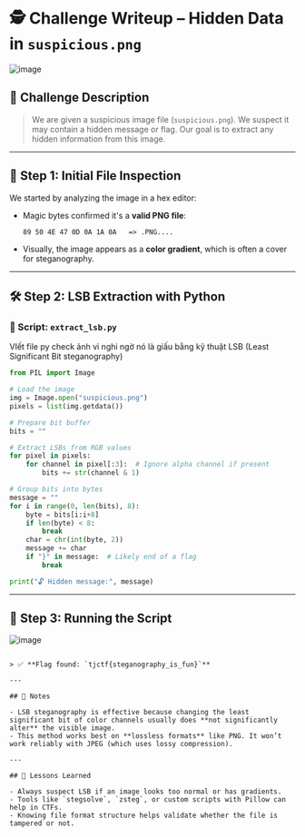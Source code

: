 # 🕵️ Challenge Writeup – Hidden Data in `suspicious.png`
![image](https://github.com/user-attachments/assets/40265087-b668-4222-b700-cafa9f767412)

## 🧩 Challenge Description
> We are given a suspicious image file (`suspicious.png`). We suspect it may contain a hidden message or flag. Our goal is to extract any hidden information from this image.

---

## 🔎 Step 1: Initial File Inspection
We started by analyzing the image in a hex editor:

- Magic bytes confirmed it's a **valid PNG file**:
  ```
  89 50 4E 47 0D 0A 1A 0A   => .PNG....
  ```

- Visually, the image appears as a **color gradient**, which is often a cover for steganography.

---

## 🛠️ Step 2: LSB Extraction with Python

### 🔧 Script: `extract_lsb.py`
VIết file py check ảnh vì nghi ngờ nó là giấu bằng kỹ thuật LSB (Least Significant Bit steganography)
```python
from PIL import Image

# Load the image
img = Image.open("suspicious.png")
pixels = list(img.getdata())

# Prepare bit buffer
bits = ""

# Extract LSBs from RGB values
for pixel in pixels:
    for channel in pixel[:3]:  # Ignore alpha channel if present
        bits += str(channel & 1)

# Group bits into bytes
message = ""
for i in range(0, len(bits), 8):
    byte = bits[i:i+8]
    if len(byte) < 8:
        break
    char = chr(int(byte, 2))
    message += char
    if "}" in message:  # Likely end of a flag
        break

print("🔓 Hidden message:", message)
```

---

## 🧪 Step 3: Running the Script

![image](https://github.com/user-attachments/assets/022213f4-9eb7-4c48-b8bd-7ee32cbaf119)

```

> ✅ **Flag found: `tjctf{steganography_is_fun}`**

---

## 📌 Notes

- LSB steganography is effective because changing the least significant bit of color channels usually does **not significantly alter** the visible image.
- This method works best on **lossless formats** like PNG. It won’t work reliably with JPEG (which uses lossy compression).

---

## 🧠 Lessons Learned

- Always suspect LSB if an image looks too normal or has gradients.
- Tools like `stegsolve`, `zsteg`, or custom scripts with Pillow can help in CTFs.
- Knowing file format structure helps validate whether the file is tampered or not.
